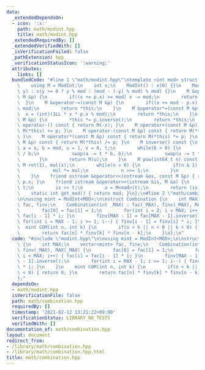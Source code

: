 ```yaml
---
data:
  _extendedDependsOn:
  - icon: ':x:'
    path: math/modint.hpp
    title: math/modint.hpp
  _extendedRequiredBy: []
  _extendedVerifiedWith: []
  _isVerificationFailed: false
  _pathExtension: hpp
  _verificationStatusIcon: ':warning:'
  attributes:
    links: []
  bundledCode: "#line 1 \"math/modint.hpp\"\ntemplate <int mod> struct ModInt {\n\
    \    using M = ModInt;\n    int x;\n    ModInt() : x(0) {}\n    ModInt(int64_t\
    \ y) : x(y >= 0 ? y % mod : (mod - (-y) % mod) % mod) {}\n    M &operator+=(const\
    \ M &p) {\n        if((x += p.x) >= mod) x -= mod;\n        return *this;\n  \
    \  }\n    M &operator-=(const M &p) {\n        if((x += mod - p.x) >= mod) x -=\
    \ mod;\n        return *this;\n    }\n    M &operator*=(const M &p) {\n      \
    \  x = (int)(1LL * x * p.x % mod);\n        return *this;\n    }\n    M &operator/=(const\
    \ M &p) {\n        *this *= p.inverse();\n        return *this;\n    }\n    M\
    \ operator-() const { return M(-x); }\n    M operator+(const M &p) const { return\
    \ M(*this) += p; }\n    M operator-(const M &p) const { return M(*this) -= p;\
    \ }\n    M operator*(const M &p) const { return M(*this) *= p; }\n    M operator/(const\
    \ M &p) const { return M(*this) /= p; }\n    M inverse() const {\n        int\
    \ a = x, b = mod, u = 1, v = 0, t;\n        while(b > 0) {\n            t = a\
    \ / b;\n            swap(a -= t * b, b);\n            swap(u -= t * v, v);\n \
    \       }\n        return M(u);\n    }\n    M pow(int64_t n) const {\n       \
    \ M ret(1), mul(x);\n        while(n > 0) {\n            if(n & 1) ret *= mul;\n\
    \            mul *= mul;\n            n >>= 1;\n        }\n        return ret;\n\
    \    }\n    friend ostream &operator<<(ostream &os, const M &p) { return os <<\
    \ p.x; }\n    friend istream &operator>>(istream &is, M &a) {\n        int64_t\
    \ t;\n        is >> t;\n        a = M<mod>(t);\n        return (is);\n    }\n\
    \    static int get_mod() { return mod; }\n};\n#line 2 \"math/combination.hpp\"\
    \n\nusing mint = ModInt<MOD>;\n\nstruct Combination {\n    int MAX;\n    vector<mint>\
    \ fac, finv;\n    Combination(int _MAX) : fac(_MAX), finv(_MAX), MAX(_MAX) {\n\
    \        fac[0] = fac[1] = 1;\n        for(int i = 2; i < MAX; i++) { fac[i] =\
    \ fac[i - 1] * i; }\n        finv[MAX - 1] = fac[MAX - 1].inverse();\n       \
    \ for(int i = MAX - 1; i >= 1; i--) { finv[i - 1] = finv[i] * i; }\n    }\n  \
    \  mint COM(int n, int k) {\n        if(n < k || n < 0 || k < 0) { return 0; }\n\
    \        return fac[n] * finv[k] * finv[n - k];\n    }\n};\n"
  code: "#include \"modint.hpp\"\n\nusing mint = ModInt<MOD>;\n\nstruct Combination\
    \ {\n    int MAX;\n    vector<mint> fac, finv;\n    Combination(int _MAX) : fac(_MAX),\
    \ finv(_MAX), MAX(_MAX) {\n        fac[0] = fac[1] = 1;\n        for(int i = 2;\
    \ i < MAX; i++) { fac[i] = fac[i - 1] * i; }\n        finv[MAX - 1] = fac[MAX\
    \ - 1].inverse();\n        for(int i = MAX - 1; i >= 1; i--) { finv[i - 1] = finv[i]\
    \ * i; }\n    }\n    mint COM(int n, int k) {\n        if(n < k || n < 0 || k\
    \ < 0) { return 0; }\n        return fac[n] * finv[k] * finv[n - k];\n    }\n\
    };"
  dependsOn:
  - math/modint.hpp
  isVerificationFile: false
  path: math/combination.hpp
  requiredBy: []
  timestamp: '2021-02-12 13:21:22+09:00'
  verificationStatus: LIBRARY_NO_TESTS
  verifiedWith: []
documentation_of: math/combination.hpp
layout: document
redirect_from:
- /library/math/combination.hpp
- /library/math/combination.hpp.html
title: math/combination.hpp
---
```

